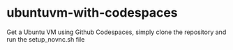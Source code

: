 # ubuntuvm-with-codespaces
Get a Ubuntu VM using Github Codespaces, simply clone the repository and run the setup_novnc.sh file
